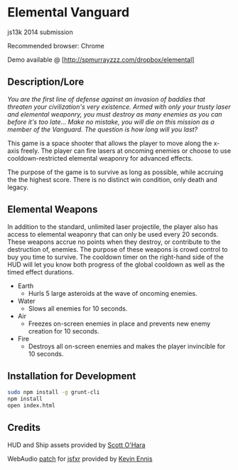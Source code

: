 # Elemental Vanguard

js13k 2014 submission

Recommended browser: Chrome

Demo available @ [http://spmurrayzzz.com/dropbox/elemental]

## Description/Lore

*You are the first line of defense against an invasion of baddies that threaten
your civilization's very existence. Armed with only your trusty laser and
elemental weaponry, you must destroy as many enemies as you can before it's
too late... Make no mistake, you will die on this mission as a member of the
Vanguard. The question is how long will you last?*

This game is a space shooter that allows the player to move along the x-axis
freely. The player can fire lasers at oncoming enemies or choose to use
cooldown-restricted elemental weaponry for advanced effects.

The purpose of the game is to survive as long as possible, while accruing the
the highest score. There is no distinct win condition, only death and legacy.

## Elemental Weapons

In addition to the standard, unlimited laser projectile, the player also has
access to elemental weaponry that can only be used every 20 seconds. These
weapons accrue no points when they destroy, or contribute to the destruction of,
enemies. The purpose of these weapons is crowd control to buy you time to
survive. The cooldown timer on the right-hand side of the HUD will let you know
both progress of the global cooldown as well as the timed effect durations.

- Earth
  - Hurls 5 large asteroids at the wave of oncoming enemies.
- Water
  - Slows all enemies for 10 seconds.
- Air
  - Freezes on-screen enemies in place and prevents new enemy creation for 10 seconds.
- Fire
  - Destroys all on-screen enemies and makes the player invincible for 10
  seconds.


## Installation for Development

```bash
sudo npm install -g grunt-cli
npm install
open index.html
```

## Credits

HUD and Ship assets provided by [Scott O'Hara](https://github.com/scottaohara)

WebAudio [patch](https://github.com/spmurrayzzz/ElementalVanguard/commits?author=kevincennis) for [jsfxr](https://github.com/mneubrand/jsfxr) provided by
[Kevin Ennis](https://github.com/kevincennis)
